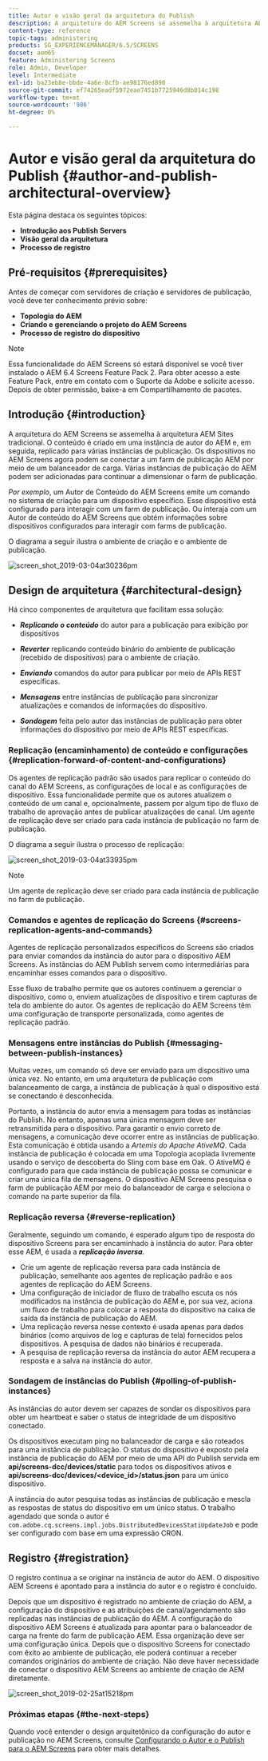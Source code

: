```yaml
---
title: Autor e visão geral da arquitetura do Publish
description: A arquitetura do AEM Screens se assemelha à arquitetura AEM Sites tradicional. O conteúdo é criado em uma instância de autor do AEM e, em seguida, replicado para várias instâncias de publicação.
content-type: reference
topic-tags: administering
products: SG_EXPERIENCEMANAGER/6.5/SCREENS
docset: aem65
feature: Administering Screens
role: Admin, Developer
level: Intermediate
exl-id: ba23eb8e-bbde-4a6e-8cfb-ae98176ed890
source-git-commit: ef74265eadf5972eae7451b7725946d8b014c198
workflow-type: tm+mt
source-wordcount: '986'
ht-degree: 0%

---
```


# Autor e visão geral da arquitetura do Publish {#author-and-publish-architectural-overview}

Esta página destaca os seguintes tópicos:

* **Introdução aos Publish Servers**
* **Visão geral da arquitetura**
* **Processo de registro**

## Pré-requisitos {#prerequisites}

Antes de começar com servidores de criação e servidores de publicação, você deve ter conhecimento prévio sobre:

* **Topologia do AEM**
* **Criando e gerenciando o projeto do AEM Screens**
* **Processo de registro do dispositivo**

>[!NOTE]
>
>Essa funcionalidade do AEM Screens só estará disponível se você tiver instalado o AEM 6.4 Screens Feature Pack 2. Para obter acesso a este Feature Pack, entre em contato com o Suporte da Adobe e solicite acesso. Depois de obter permissão, baixe-a em Compartilhamento de pacotes.

## Introdução {#introduction}

A arquitetura do AEM Screens se assemelha à arquitetura AEM Sites tradicional. O conteúdo é criado em uma instância de autor do AEM e, em seguida, replicado para várias instâncias de publicação. Os dispositivos no AEM Screens agora podem se conectar a um farm de publicação AEM por meio de um balanceador de carga. Várias instâncias de publicação do AEM podem ser adicionadas para continuar a dimensionar o farm de publicação.

*Por exemplo*, um Autor de Conteúdo do AEM Screens emite um comando no sistema de criação para um dispositivo específico. Esse dispositivo está configurado para interagir com um farm de publicação. Ou interaja com um Autor de conteúdo do AEM Screens que obtém informações sobre dispositivos configurados para interagir com farms de publicação.

O diagrama a seguir ilustra o ambiente de criação e o ambiente de publicação.

![screen_shot_2019-03-04at30236pm](assets/screen_shot_2019-03-04at30236pm.png)

## Design de arquitetura {#architectural-design}

Há cinco componentes de arquitetura que facilitam essa solução:

* ***Replicando o conteúdo*** do autor para a publicação para exibição por dispositivos

* ***Reverter*** replicando conteúdo binário do ambiente de publicação (recebido de dispositivos) para o ambiente de criação.
* ***Enviando*** comandos do autor para publicar por meio de APIs REST específicas.
* ***Mensagens*** entre instâncias de publicação para sincronizar atualizações e comandos de informações do dispositivo.
* ***Sondagem*** feita pelo autor das instâncias de publicação para obter informações do dispositivo por meio de APIs REST específicas.

### Replicação (encaminhamento) de conteúdo e configurações {#replication-forward-of-content-and-configurations}

Os agentes de replicação padrão são usados para replicar o conteúdo do canal do AEM Screens, as configurações de local e as configurações de dispositivo. Essa funcionalidade permite que os autores atualizem o conteúdo de um canal e, opcionalmente, passem por algum tipo de fluxo de trabalho de aprovação antes de publicar atualizações de canal. Um agente de replicação deve ser criado para cada instância de publicação no farm de publicação.

O diagrama a seguir ilustra o processo de replicação:

![screen_shot_2019-03-04at33935pm](assets/screen_shot_2019-03-04at33935pm.png)

>[!NOTE]
>
>Um agente de replicação deve ser criado para cada instância de publicação no farm de publicação.

### Comandos e agentes de replicação do Screens {#screens-replication-agents-and-commands}

Agentes de replicação personalizados específicos do Screens são criados para enviar comandos da instância do autor para o dispositivo AEM Screens. As instâncias do AEM Publish servem como intermediárias para encaminhar esses comandos para o dispositivo.

Esse fluxo de trabalho permite que os autores continuem a gerenciar o dispositivo, como o, enviem atualizações de dispositivo e tirem capturas de tela do ambiente do autor. Os agentes de replicação do AEM Screens têm uma configuração de transporte personalizada, como agentes de replicação padrão.

### Mensagens entre instâncias do Publish {#messaging-between-publish-instances}

Muitas vezes, um comando só deve ser enviado para um dispositivo uma única vez. No entanto, em uma arquitetura de publicação com balanceamento de carga, a instância de publicação à qual o dispositivo está se conectando é desconhecida.

Portanto, a instância do autor envia a mensagem para todas as instâncias do Publish. No entanto, apenas uma única mensagem deve ser retransmitida para o dispositivo. Para garantir o envio correto de mensagens, a comunicação deve ocorrer entre as instâncias de publicação. Esta comunicação é obtida usando a *Artemis do Apache AtiveMQ*. Cada instância de publicação é colocada em uma Topologia acoplada livremente usando o serviço de descoberta do Sling com base em Oak. O AtiveMQ é configurado para que cada instância de publicação possa se comunicar e criar uma única fila de mensagens. O dispositivo AEM Screens pesquisa o farm de publicação AEM por meio do balanceador de carga e seleciona o comando na parte superior da fila.

### Replicação reversa {#reverse-replication}

Geralmente, seguindo um comando, é esperado algum tipo de resposta do dispositivo Screens para ser encaminhado à instância do autor. Para obter esse AEM, é usada a ***replicação inversa***.

* Crie um agente de replicação reversa para cada instância de publicação, semelhante aos agentes de replicação padrão e aos agentes de replicação do AEM Screens.
* Uma configuração de iniciador de fluxo de trabalho escuta os nós modificados na instância de publicação do AEM e, por sua vez, aciona um fluxo de trabalho para colocar a resposta do dispositivo na caixa de saída da instância de publicação do AEM.
* Uma replicação reversa nesse contexto é usada apenas para dados binários (como arquivos de log e capturas de tela) fornecidos pelos dispositivos. A pesquisa de dados não binários é recuperada.
* A pesquisa de replicação reversa da instância do autor AEM recupera a resposta e a salva na instância do autor.

### Sondagem de instâncias do Publish {#polling-of-publish-instances}

As instâncias do autor devem ser capazes de sondar os dispositivos para obter um heartbeat e saber o status de integridade de um dispositivo conectado.

Os dispositivos executam ping no balanceador de carga e são roteados para uma instância de publicação. O status do dispositivo é exposto pela instância de publicação do AEM por meio de uma API do Publish servida em **api/screens-dcc/devices/static** para todos os dispositivos ativos e **api/screens-dcc/devices/&lt;device_id>/status.json** para um único dispositivo.

A instância do autor pesquisa todas as instâncias de publicação e mescla as respostas de status do dispositivo em um único status. O trabalho agendado que sonda o autor é `com.adobe.cq.screens.impl.jobs.DistributedDevicesStatiUpdateJob` e pode ser configurado com base em uma expressão CRON.

## Registro {#registration}

O registro continua a se originar na instância de autor do AEM. O dispositivo AEM Screens é apontado para a instância do autor e o registro é concluído.

Depois que um dispositivo é registrado no ambiente de criação do AEM, a configuração do dispositivo e as atribuições de canal/agendamento são replicadas nas instâncias de publicação do AEM. A configuração do dispositivo AEM Screens é atualizada para apontar para o balanceador de carga na frente do farm de publicação AEM. Essa organização deve ser uma configuração única. Depois que o dispositivo Screens for conectado com êxito ao ambiente de publicação, ele poderá continuar a receber comandos originários do ambiente de criação. Não deve haver necessidade de conectar o dispositivo AEM Screens ao ambiente de criação de AEM diretamente.

![screen_shot_2019-02-25at15218pm](assets/screen_shot_2019-02-25at15218pm.png)

### Próximas etapas {#the-next-steps}

Quando você entender o design arquitetônico da configuração do autor e publicação no AEM Screens, consulte [Configurando o Autor e o Publish para o AEM Screens](author-and-publish.md) para obter mais detalhes.

